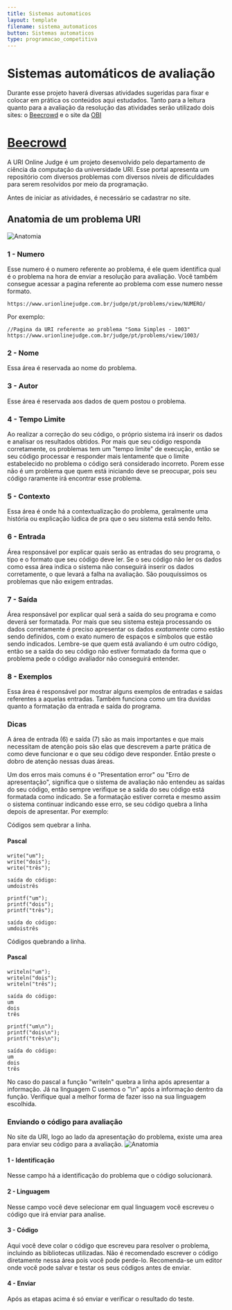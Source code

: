 ```yaml
---
title: Sistemas automaticos
layout: template
filename: sistema_automaticos
button: Sistemas automaticos
type: programacao_competitiva
---
```


# Sistemas automáticos de avaliação
Durante esse projeto haverá diversas atividades sugeridas para fixar e colocar em prática os conteúdos aqui estudados. Tanto para a leitura quanto para a avaliação da resolução das atividades serão utilizado dois sites: o [Beecrowd](https://www.beecrowd.com.br/judge/en/login) e o site da [OBI](https://olimpiada.ic.unicamp.br/)

# [Beecrowd](https://www.beecrowd.com.br/judge/en/login)

A URI Online Judge é um projeto desenvolvido pelo departamento de ciência da computação da universidade URI. Esse portal apresenta um repositório com diversos problemas com diversos níveis de dificuldades para serem resolvidos por meio da programação.

Antes de iniciar as atividades, é necessário se cadastrar no site.

## Anatomia de um problema URI
![Anatomia](/assets/images/Uri_anatomia.png)


### 1 - Numero
Esse numero é o numero referente ao problema, é ele quem identifica qual é o problema na hora de enviar a resolução para avaliação. Você também consegue acessar a pagina referente ao problema com esse numero nesse formato.

```
https://www.urionlinejudge.com.br/judge/pt/problems/view/NUMERO/
```

Por exemplo:
```
//Pagina da URI referente ao problema "Soma Simples - 1003"
https://www.urionlinejudge.com.br/judge/pt/problems/view/1003/
```

### 2 - Nome
Essa área é reservada ao nome do problema.

### 3 - Autor
Esse área é reservada aos dados de quem postou o problema.

### 4 - Tempo Limite
Ao realizar a correção do seu código, o próprio sistema irá inserir os dados e analisar os resultados obtidos. Por mais que seu código responda corretamente, os problemas tem um "tempo limite" de execução, então se seu código processar e responder mais lentamente que o limite estabelecido no problema o código será considerado incorreto. Porem esse não é um problema que quem está iniciando deve se preocupar, pois seu código raramente irá encontrar esse problema.

### 5 - Contexto
Essa área é onde há a contextualização do problema, geralmente uma história ou explicação lúdica de pra que o seu sistema está sendo feito.

### 6 - Entrada
Área responsável por explicar quais serão as entradas do seu programa, o tipo e o formato que seu código deve ler. Se o seu código não ler os dados como essa área indica o sistema não conseguirá inserir os dados corretamente, o que levará a falha na avaliação. São pouquíssimos os problemas que não exigem entradas.

### 7 - Saída
Área responsável por explicar qual será a saída do seu programa e como deverá ser formatada. Por mais que seu sistema esteja processando os dados corretamente é preciso apresentar os dados *exatamente* como estão sendo definidos, com o exato numero de espaços e símbolos que estão sendo indicados. Lembre-se que quem está avaliando é um outro código, então se a saída do seu código não estiver formatado da forma que o problema pede o código avaliador não conseguirá entender.

### 8 - Exemplos
Essa área é responsável por mostrar alguns exemplos de entradas e saídas referentes a aquelas entradas. Também funciona como um tira duvidas quanto a formatação da entrada e saída do programa.


### Dicas
A área de entrada (6) e saída (7) são as mais importantes e que mais necessitam de atenção pois são elas que descrevem a parte prática de como deve funcionar e o que seu código deve responder. Então preste o dobro de atenção nessas duas áreas.

Um dos erros mais comuns é o "Presentation error" ou "Erro de apresentação", significa que o sistema de avaliação não entendeu as saídas do seu código, então sempre verifique se a saída do seu código está formatada como indicado. Se a formatação estiver correta e mesmo assim o sistema continuar indicando esse erro, se seu código quebra a linha depois de apresentar. Por exemplo:

Códigos sem quebrar a linha.

#### Pascal
```
write("um");
write("dois");
write("três");

saída do código:
umdoistrês
```
```
printf("um");
printf("dois");
printf("três");

saída do código:
umdoistrês
```

Códigos quebrando a linha.

#### Pascal
```
writeln("um");
writeln("dois");
writeln("três");

saída do código:
um
dois
três
```
```
printf("um\n");
printf("dois\n");
printf("três\n");

saída do código:
um
dois
três
```

No caso do pascal a função "writeln" quebra a linha após apresentar a informação. Já na linguagem C usemos o "\n" após a informação dentro da função. Verifique qual a melhor forma de fazer isso na sua linguagem escolhida.

### Enviando o código para avaliação

No site da URI, logo ao lado da apresentação do problema, existe uma area para enviar seu código para a avaliação.
![Anatomia](/assets/images/Uri_envio.png)

#### 1 - Identificação
Nesse campo há a identificação do problema que o código solucionará.

#### 2 - Linguagem
Nesse campo você deve selecionar em qual linguagem você escreveu o código que irá enviar para analise.

#### 3 - Código
Aqui você deve colar o código que escreveu para resolver o problema, incluindo as bibliotecas utilizadas. Não é recomendado escrever o código diretamente nessa área pois você pode perde-lo. Recomenda-se um editor onde você pode salvar e testar os seus códigos antes de enviar.

#### 4 - Enviar
Após as etapas acima é só enviar e verificar o resultado do teste.
